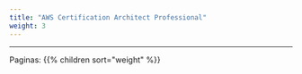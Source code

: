 ```yaml
---
title: "AWS Certification Architect Professional"
weight: 3
---
```


---

Paginas:
{{% children sort="weight" %}}
